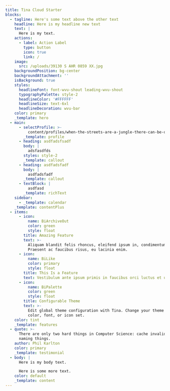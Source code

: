 ```yaml
---
title: Tina Cloud Starter
blocks:
  - tagline: Here's some text above the other text
    headline: Here is my headline new text
    text: |
      Here is my text.
    actions:
      - label: Action Label
        type: button
        icon: true
        link: /
    image:
      src: /uploads/39130 S AHR 0859 XX.jpg
    backgroundPosition: bg-center
    backgroundAttachment: ''
    isBackground: true
    styles:
      headlineFont: font-wvu-shout leading-wvu-shout
      typographyPalette: style-2
      headlineColor: '#FFFFFF'
      headlineSize: text-6xl
      headlineDecoration: wvu-bar
    color: primary
    _template: hero
  - main:
      - selectProfile: >-
          content/profiles/when-the-streets-are-a-jungle-there-can-be-only-one-king.md
        _template: profile
      - heading: asdfadsfsadf
        body: |
          adsfasdfds
        styles: style-2
        _template: callout
      - heading: asdfadsfadf
        body: |
          asdfadsfadf
        _template: callout
      - textBlock: |
          asdfasd
        _template: richText
    sidebar:
      - _template: calendar
    _template: contentPlus
  - items:
      - icon:
          name: BiArchiveOut
          color: green
          style: float
        title: Amazing Feature
        text: >-
          Aliquam blandit felis rhoncus, eleifend ipsum in, condimentum nibh.
          Praesent ac faucibus risus, eu lacinia enim.
      - icon:
          name: BiLike
          color: primary
          style: float
        title: This Is a Feature
        text: Vestibulum ante ipsum primis in faucibus orci luctus et ultrices.
      - icon:
          name: BiPalette
          color: green
          style: float
        title: Configurable Theme
        text: >-
          Edit global theme configuration with Tina. Change your theme's primary
          color, font, or icon set.
    color: tint
    _template: features
  - quote: >-
      There are only two hard things in Computer Science: cache invalidation and
      naming things.
    author: Phil Karlton
    color: primary
    _template: testimonial
  - body: |
      Here is my body text.

      Here is some more text.
    color: default
    _template: content
---
```









































































































































































